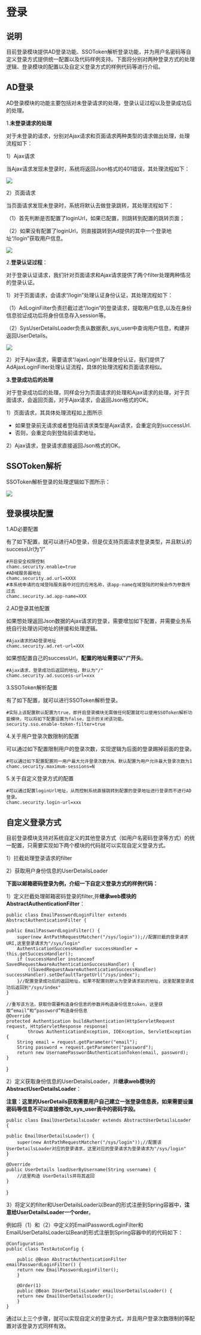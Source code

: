# 登录

## 说明

目前登录模块提供AD登录功能、SSOToken解析登录功能，并为用户名密码等自定义登录方式提供统一配置以及代码样例支持。下面将分别对两种登录方式的处理逻辑、登录模块的配置以及自定义登录方式的样例代码等进行介绍。

## AD登录

AD登录模块的功能主要包括对未登录请求的处理，登录认证过程以及登录成功后的处理。

1.**未登录请求的处理**

对于未登录的请求，分别对Ajax请求和页面请求两种类型的请求做出处理，处理流程如下：

1）Ajax请求

当Ajax请求发现未登录时，系统将返回Json格式的401错误，其处理流程如下：

![](https://i.imgur.com/IDM3m6m.jpg)

2）页面请求

当页面请求发现未登录时，系统将默认去做登录跳转，其处理流程如下：

（1）首先判断是否配置了loginUrl，如果已配置，则跳转到配置的跳转页面；

（2）如果没有配置了loginUrl，则直接跳转到Ad提供的其中一个登录地址“/login”获取用户信息。

![](https://i.imgur.com/BKfJ4tB.jpg)

2.**登录认证过程**：

对于登录认证请求，我们针对页面请求和Ajax请求提供了两个filter处理两种情况的登录认证。

1）对于页面请求，会请求“/login”处理认证身份认证，其处理流程如下：

（1）AdLoginFilter负责拦截过滤“/login”的登录请求，提取用户信息,以及在身份信息验证成功后将身份信息存入session等。

（2）SysUserDetailsLoader负责从数据表t_sys_user中查询用户信息，构建并返回UserDetails。

![](https://i.imgur.com/zjnW4iu.jpg)

2）对于Ajax请求，需要请求“/ajaxLogin”处理身份认证，我们提供了AdAjaxLoginFilter处理认证流程，具体的处理流程和页面请求相似。

**3.登录成功后的处理**

对于登录成功后的处理，同样会分为页面请求的处理和Ajax请求的处理，对于页面请求，会返回页面，对于Ajax请求，会返回Json格式的OK。

1）页面请求，其具体处理流程如上图所示

- 如果登录前无请求或者登陆前请求类型是Ajax请求，会重定向到successUrl.
- 否则，会重定向到登陆前请求地址。

2）Ajax请求，登录请求直接返回Json格式的OK。

## SSOToken解析
SSOToken解析登录的处理逻辑如下图所示：

![](https://i.imgur.com/2uVhWKW.png)

## 登录模块配置

1.AD必要配置

有了如下配置，就可以进行AD登录，但是仅支持页面请求登录类型，并且默认的successUrl为“/”

	#开启安全权限控制
	chamc.security.enable=true
	#AD域服务器地址
	chamc.security.ad.url=XXXX
	#本系统申请的在域登陆服务器中对应的应用名称，该app-name在域登陆的时候会作为参数传过去
	chamc.security.ad.app-name=XXX

2.AD登录其他配置
	
如果想处理返回Json数据的Ajax请求的登录，需要增加如下配置，并需要业务系统自行处理访问地址的拼接和处理逻辑。
	
	#Ajax请求的AD登录地址
    chamc.security.ad.ret-url=XXX

如果想配置自己的successUrl，**配置的地址需要以"/"开头**。

	#Ajax请求，登录成功后返回的地址，默认为"/"
	chamc.security.ad.success-url=xxx

3.SSOToken解析配置

有了如下配置，就可以进行SSOToken解析登录。

	#实际上该配置默认配置为true，即开启登录模块无需做任何配置就可以使用SSOToken解析功能模块，可以将如下配置设置为false，显示的关闭该功能。
	security.sso.enable-token-filter=true

4.关于用户登录次数限制的配置

可以通过如下配置限制用户的登录次数，实现逻辑为后面的登录踢掉前面的登录。
	
	#可以通过如下配置配置同一用户最大允许登录次数为N，默认配置为用户允许最大登录次数为1
	chamc.security.maximum-sessions=N

5.关于自定义登录方式的配置

	#可以通过配置loginUrl地址，从而控制系统直接跳转到配置的登录地址进行登录而不进行AD登录。
	chamc.security.login-url=xxx

## 自定义登录方式

目前登录模块支持对系统自定义的其他登录方式（如用户名密码登录等方式）的统一配置，只需要实现如下两个模块的代码就可以实现自定义登录方式。

1）拦截处理登录请求的filter

2）获取用户身份信息的UserDetailsLoader

**下面以邮箱密码登录为例，介绍一下自定义登录方式的样例代码：**

1）定义拦截处理邮箱密码登录的filter,并**继承web模块的AbstractAuthenticationFilter**：

	public class EmailPasswordLoginFilter extends AbstractAuthenticationFilter {

	public EmailPasswordLoginFilter() {
		super(new AntPathRequestMatcher("/sys/login"));//配置拦截的登录请求URI,这里登录请求为"/sys/login"
		AuthenticationSuccessHandler successHandler = this.getSuccessHandler();
		if (successHandler instanceof SavedRequestAwareAuthenticationSuccessHandler) {
			((SavedRequestAwareAuthenticationSuccessHandler) successHandler).setDefaultTargetUrl("/sys/index");
		}//配置登录成功后的返回地址，如果不配置则默认为登录请求前的地址，这里配置登录成功后返回到"/sys/index"
	}
	
	//重写该方法，获取你需要构造身份信息的参数并构造身份信息token，这里获取“email”和“password”构造身份信息
	@Override
	protected Authentication buildAuthentication(HttpServletRequest request, HttpServletResponse response)
			throws AuthenticationException, IOException, ServletException {
		String email = request.getParameter("email");
		String password = request.getParameter("password");
		return new UsernamePasswordAuthenticationToken(email, password);
	}
	
}

2）定义获取身份信息的UserDetailsLoader，并**继承web模块的AbstractUserDetailsLoader**：

**注意：这里的UserDetails获取需要用户自己建立一张登录信息表，如果需要设置密码等信息不可以直接修改t_sys_user表中的密码字段。**

	public class EmailUserDetailsLoader extends AbstractUserDetailsLoader {

	public EmailUserDetailsLoader() {
		super(new AntPathRequestMatcher("/sys/login"));//配置该UserDetailsLoader对应的登录请求，这里对应的登录请求为登录请求为"/sys/login"
	}

	@Override
	public UserDetails loadUserByUsername(String username) {
		//这里构造 UserDetails并将其返回
	}
	
}

3）将定义的filter和UserDetailsLoader以Bean的形式注册到Spring容器中，**注意给UserDetailsLoader一个order**。

例如将（1）和（2）中定义的EmailPasswordLoginFilter和EmailUserDetailsLoader以Bean的形式注册到Spring容器中的的代码如下：

    @Configuration
    public class TestAutoConfig {
    	
		public @Bean AbstractAuthenticationFilter emailPasswordLoginFilter() {
		return new EmailPasswordLoginFilter();
		}

		@Order(1)
		public @Bean IUserDetailsLoader emailUserDetailsLoader() {
		return new EmailUserDetailsLoader();
		}
    }

通过以上三个步骤，就可以实现自定义的登录方式，并且用户登录次数限制的等配置对该登录方式同样有效。
